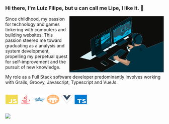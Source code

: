 ### Hi there, I'm Luiz Filipe, but u can call me Lipe, I like it. 👋

<img align="right" width="300" src="https://raw.githubusercontent.com/Potential17/Potential17/master/user%20(2).gif" />

Since childhood, my passion for technology and games tinkering with computers and building websites. This passion steered me toward graduating as a analysis and system development, propelling my perpetual quest for self-improvement and the pursuit of new knowledge.

My role as a Full Stack software developer predominantly involves working with Grails, Groovy, Javascript, Typescript and VueJs.

<div style="display: inline_block"><br>
  <img align="center" alt="javascript" height="30" width="40" src="https://raw.githubusercontent.com/devicons/devicon/master/icons/javascript/javascript-plain.svg">
  <img align="center" alt="java" height="30" width="40" src="https://raw.githubusercontent.com/devicons/devicon/master/icons/java/java-plain.svg">
  <img align="center" alt="groovy" height="30" width="40" src="https://raw.githubusercontent.com/devicons/devicon/master/icons/groovy/groovy-plain.svg">
  <img align="center" alt="grails" height="30" width="40" src="https://raw.githubusercontent.com/devicons/devicon/master/icons/grails/grails-plain.svg">
  <img align="center" alt="vuejs" height="30" width="40" src="https://raw.githubusercontent.com/devicons/devicon/master/icons/vuejs/vuejs-plain.svg">
  <img align="center" alt="typescript" height="30" width="40" src="https://raw.githubusercontent.com/devicons/devicon/master/icons/typescript/typescript-plain.svg">
</div>
  
  ##
 
<div> 
  <a href="https://www.linkedin.com/in/luizfilipelima" target="_blank"><img src="https://img.shields.io/badge/-LinkedIn-%230077B5?style=for-the-badge&logo=linkedin&logoColor=white" target="_blank"></a> 
</div>
